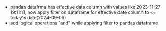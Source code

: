 - pandas datafrma has effective data column with values like 2023-11-27 19:11:11, how apply filter on dataframe for
effective date column to <= today's date(2024-09-06)
- add logical operations "and" while applying filter to pandas dataframe